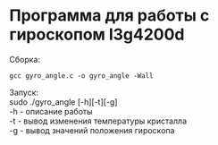 # Программа для работы с гироскопом l3g4200d

Сборка:  
```
gcc gyro_angle.c -o gyro_angle -Wall  
```

Запуск:  
sudo ./gyro_angle [-h][-t][-g]  
-h - описание работы  
-t - вывод изменения температуры кристалла  
-g - вывод значений положения гироскопа  
